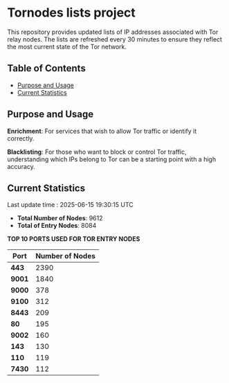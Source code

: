 # Tornodes lists project

This repository provides updated lists of IP addresses associated with Tor relay nodes. The lists are refreshed every 30 minutes to ensure they reflect the most current state of the Tor network.

## Table of Contents

- [Purpose and Usage](#purpose-and-usage)
- [Current Statistics](#current-statistics)


## Purpose and Usage

**Enrichment**: For services that wish to allow Tor traffic or identify it correctly.

**Blacklisting**: For those who want to block or control Tor traffic, understanding which IPs belong to Tor can be a starting point with a high accuracy.

## Current Statistics

Last update time : 2025-06-15 19:30:15 UTC

- **Total Number of Nodes**: 9612
- **Total of Entry Nodes**: 8084

**TOP 10 PORTS USED FOR TOR ENTRY NODES**

| **Port** | **Number of Nodes** |
|------|-----------------|
| **443**   | 2390  |
| **9001**   | 1840  |
| **9000**   | 378  |
| **9100**   | 312  |
| **8443**   | 209  |
| **80**   | 195  |
| **9002**   | 160  |
| **143**   | 130  |
| **110**   | 119  |
| **7430**   | 112  |

